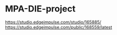 # MPA-DIE-project
https://studio.edgeimpulse.com/studio/165885/
https://studio.edgeimpulse.com/public/168559/latest
